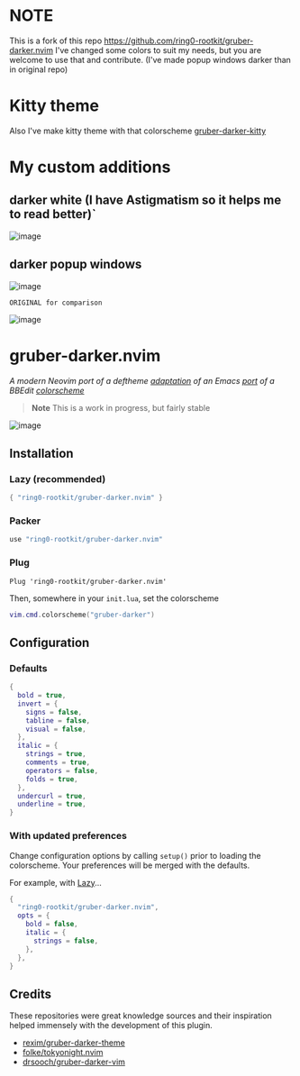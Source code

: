 # NOTE
This is a fork of this repo https://github.com/ring0-rootkit/gruber-darker.nvim
I've changed some colors to suit my needs, but you are welcome to use that and contribute.
(I've made popup windows darker than in original repo)

# Kitty theme
Also I've make kitty theme with that colorscheme
[gruber-darker-kitty](https://github.com/ring0-rootkit/gruber-darker-kitty)

# My custom additions
## darker white (I have Astigmatism so it helps me to read better)`

![image](https://github.com/ring0-rootkit/gruber-darker.nvim/assets/111735837/f443d5f9-239d-4afe-a78a-b3ba8f65d1c3)

## darker popup windows

![image](https://github.com/ring0-rootkit/gruber-darker.nvim/assets/111735837/bc21dc45-85fe-4768-b059-42fbaa32fc22)

`ORIGINAL for comparison`

![image](https://github.com/ring0-rootkit/gruber-darker.nvim/assets/111735837/0b990766-b937-4dc7-8689-d22ba9ae7840)

# gruber-darker.nvim

_A modern Neovim port of a deftheme [adaptation][gruber-darker-theme] of an Emacs
[port][gruber-darker] of a BBEdit [colorscheme][gruber-dark]_

> **Note**
> This is a work in progress, but fairly stable

![image](https://user-images.githubusercontent.com/9439488/229402983-b27a2fc4-d938-4ed0-8f7f-7711f73aa985.png)

## Installation

### Lazy (recommended)

```lua
{ "ring0-rootkit/gruber-darker.nvim" }
```

### Packer

```lua
use "ring0-rootkit/gruber-darker.nvim"
```

### Plug

```vim
Plug 'ring0-rootkit/gruber-darker.nvim'
```

Then, somewhere in your `init.lua`, set the colorscheme

```lua
vim.cmd.colorscheme("gruber-darker")
```

## Configuration

### Defaults

```lua
{
  bold = true,
  invert = {
    signs = false,
    tabline = false,
    visual = false,
  },
  italic = {
    strings = true,
    comments = true,
    operators = false,
    folds = true,
  },
  undercurl = true,
  underline = true,
}
```

### With updated preferences

Change configuration options by calling `setup()`
prior to loading the colorscheme. Your preferences
will be merged with the defaults.

For example, with [Lazy](https://github.com/folke/lazy.nvim.git)...

```lua
{
  "ring0-rootkit/gruber-darker.nvim",
  opts = {
    bold = false,
    italic = {
      strings = false,
    },
  },
}
```

## Credits

These repositories were great knowledge sources and their
inspiration helped immensely with the development of this plugin.

- [rexim/gruber-darker-theme][gruber-darker-theme]
- [folke/tokyonight.nvim][tokyonight]
- [drsooch/gruber-darker-vim][gruber-darker-vim]

[gruber-darker-theme]: https://github.com/rexim/gruber-darker-theme
[gruber-darker]: https://jblevins.org/projects/emacs-color-themes/gruber-darker-theme.el.html
[gruber-dark]: http://daringfireball.net/projects/bbcolors/schemes/
[tokyonight]: https://github.com/folke/tokyonight.nvim
[gruber-darker-vim]: https://github.com/drsooch/gruber-darker-vim
